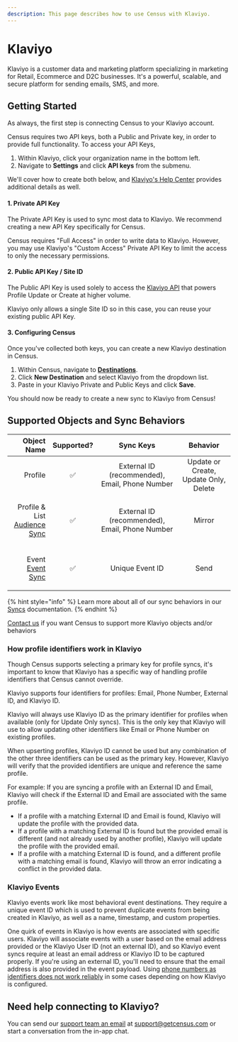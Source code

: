 ```yaml
---
description: This page describes how to use Census with Klaviyo.
---
```


# Klaviyo

Klaviyo is a customer data and marketing platform specializing in marketing for Retail, Ecommerce and D2C businesses. It's a powerful, scalable, and secure platform for sending emails, SMS, and more.

## Getting Started

As always, the first step is connecting Census to your Klaviyo account.

Census requires two API keys, both a Public and Private key, in order to provide full functionality. To access your API Keys,

1. Within Klaviyo, click your organization name in the bottom left.
2. Navigate to **Settings** and click **API keys** from the submenu.

We'll cover how to create both below, and [Klaviyo's Help Center](https://help.klaviyo.com/hc/en-us/articles/7423954176283) provides additional details as well.

#### 1. Private API Key

The Private API Key is used to sync most data to Klaviyo. We recommend creating a new API Key specifically for Census.

Census requires "Full Access" in order to write data to Klaviyo. However, you may use Klaviyo's "Custom Access" Private API Key to limit the access to only the necessary permissions.

#### 2. Public API Key / Site ID

The Public API Key is used solely to access the [Klaviyo API](https://developers.klaviyo.com/en/reference/create\_client\_profile) that powers Profile Update or Create at higher volume.

Klaviyo only allows a single Site ID so in this case, you can reuse your existing public API Key.

#### 3. Configuring Census

Once you've collected both keys, you can create a new Klaviyo destination in Census.

1. Within Census, navigate to [**Destinations**](https://app.getcensus.com/destinations).
2. Click **New Destination** and select Klaviyo from the dropdown list.
3. Paste in your Klaviyo Private and Public Keys and click **Save**.

You should now be ready to create a new sync to Klaviyo from Census!

## Supported Objects and Sync Behaviors <a href="#supported-objects-and-sync-behaviors" id="supported-objects-and-sync-behaviors"></a>

|                                                                                                               **Object Name** | **Supported?** |                  **Sync Keys**                 |              **Behavior**             |
| ----------------------------------------------------------------------------------------------------------------------------: | :------------: | :--------------------------------------------: | :-----------------------------------: |
|                                                                                                                       Profile |        ✅       | External ID (recommended), Email, Phone Number | Update or Create, Update Only, Delete |
|       <p>Profile &#x26; List<br><a href="https://docs.getcensus.com/basics/core-concept/audience-syncs">Audience Sync</a></p> |        ✅       | External ID (recommended), Email, Phone Number |                 Mirror                |
| <p>Event<br><a href="../basics/data-models-and-entities/defining-source-data/events/#defining-event-syncs">Event Sync</a></p> |        ✅       |                 Unique Event ID                |                  Send                 |

{% hint style="info" %}
Learn more about all of our sync behaviors in our [Syncs](../basics/core-concept#sync-behaviors) documentation.
{% endhint %}

[Contact us](mailto:support@getcensus.com) if you want Census to support more Klaviyo objects and/or behaviors

### How profile identifiers work in Klaviyo

Though Census supports selecting a primary key for profile syncs, it's important to know that Klaviyo has a specific way of handling profile identifiers that Census cannot override.

Klaviyo supports four identifiers for profiles: Email, Phone Number, External ID, and Klaviyo ID.

Klaviyo will always use Klaviyo ID as the primary identifier for profiles when available (only for Update Only syncs). This is the only key that Klaviyo will use to allow updating other identifiers like Email or Phone Number on existing profiles.

When upserting profiles, Klaviyo ID cannot be used but any combination of the other three identifiers can be used as the primary key. However, Klaviyo will verify that the provided identifiers are unique and reference the same profile.

For example:
If you are syncing a profile with an External ID and Email, Klaviyo will check if the External ID and Email are associated with the same profile.
- If a profile with a matching External ID and Email is found, Klaviyo will update the profile with the provided data.
- If a profile with a matching External ID is found but the provided email is different (and not already used by another profile), Klaviyo will update the profile with the provided email.
- If a profile with a matching External ID is found, and a different profile with a matching email is found, Klaviyo will throw an error indicating a conflict in the provided data.

### Klaviyo Events

Klaviyo events work like most behavioral event destinations. They require a unique event ID which is used to prevent duplicate events from being created in Klaviyo, as well as a name, timestamp, and custom properties.

One quirk of events in Klaviyo is how events are associated with specific users. Klaviyo will associate events with a user based on the email address provided or the Klaviyo User ID (not an external ID), and so Klaviyo event syncs require at least an email address or Klaviyo ID to be captured properly. If you're using an external ID, you'll need to ensure that the email address is also provided in the event payload. Using [phone numbers as identifiers does not work reliably](https://developers.klaviyo.com/en/reference/update\_profile) in some cases depending on how Klaviyo is configured.

## Need help connecting to Klaviyo?

You can send our [support team an email](mailto:support@getcensus.com) at support@getcensus.com or start a conversation from the in-app chat.
